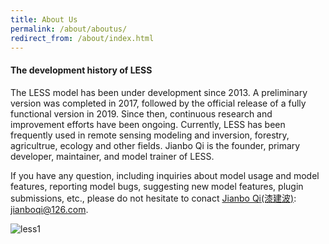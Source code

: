 ```yaml
---
title: About Us
permalink: /about/aboutus/
redirect_from: /about/index.html
---
```


#### The development history of LESS
The LESS model has been under development since 2013. A preliminary version was completed in 2017, followed by the official release of a fully functional version in 2019. Since then, continuous research and improvement efforts have been ongoing. Currently, LESS has been frequently used in remote sensing modeling and inversion, forestry, agricultrue, ecology and other fields. Jianbo Qi is the founder, primary developer, maintainer, and model trainer of LESS. 

If you have any question, including inquiries about model usage and model features, reporting model bugs, suggesting new model features, plugin submissions, etc., please do not hesitate to conact [Jianbo Qi(漆建波)](https://www.researchgate.net/profile/Jianbo-Qi-2): jianboqi@126.com. 

![less1](https://github.com/jianboqi/jianboqi.github.io/assets/1770654/3b47a14e-16a5-46c9-9422-f5edc67e4d86)
